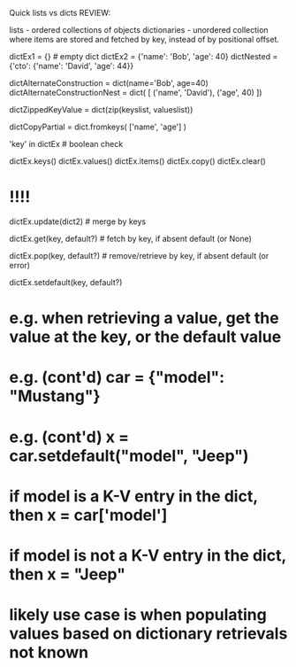 Quick lists vs dicts REVIEW:

lists - ordered collections of objects
dictionaries - unordered collection where items are stored and fetched by key, 
instead of by positional offset.

dictEx1 = {} # empty dict
dictEx2 = {'name': 'Bob', 'age': 40}
dictNested = {'cto': {'name': 'David', 'age': 44}}

dictAlternateConstruction = dict(name='Bob', age=40)
dictAlternateConstructionNest = dict( [ ('name', 'David'), ('age', 40) ])

dictZippedKeyValue = dict(zip(keyslist, valueslist))

dictCopyPartial = dict.fromkeys( ['name', 'age'] )

'key' in dictEx # boolean check

dictEx.keys()
dictEx.values()
dictEx.items()
dictEx.copy()
dictEx.clear()

# !!!!
dictEx.update(dict2) # merge by keys

dictEx.get(key, default?) # fetch by key, if absent default (or None)

dictEx.pop(key, default?) # remove/retrieve by key, if absent default (or error)

dictEx.setdefault(key, default?)
# e.g. when retrieving a value, get the value at the key, or the default value
# e.g. (cont'd) car = {"model": "Mustang"}
# e.g. (cont'd) x = car.setdefault("model", "Jeep")
# if model is a K-V entry in the dict, then x = car['model']
# if model is not a K-V entry in the dict, then x = "Jeep"
# likely use case is when populating values based on dictionary retrievals not known

